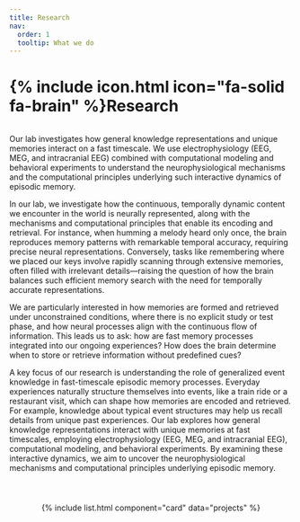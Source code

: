 ```yaml
---
title: Research
nav:
  order: 1
  tooltip: What we do
---
```


# {% include icon.html icon="fa-solid fa-brain" %}Research

<style>
  .research-container {
    display: flex;
    flex-direction: column; /* Change layout to column to stack text and cards */
    gap: 20px;
  }

  .research-text {
    padding-bottom: 20px; /* Add space between the text and cards */
  }

  .research-cards {
    display: flex;
    flex-wrap: wrap; /* Allow cards to wrap if there are many */
    justify-content: center; /* Center the cards horizontally */
    gap: 15px; /* Space between the cards */
  }

  .research-cards .card {
    max-width: 250px; /* Limit the card width */
  }
</style>

<div class="research-container">
  <div class="research-text">
    <p>Our lab investigates how general knowledge representations and unique memories interact on a fast timescale. We use electrophysiology (EEG, MEG, and intracranial EEG) combined with computational modeling and behavioral experiments to understand the neurophysiological mechanisms and the computational principles underlying such interactive dynamics of episodic memory.</p>
    <p>In our lab, we investigate how the continuous, temporally dynamic content we encounter in the world is neurally represented, along with the mechanisms and computational principles that enable its encoding and retrieval. For instance, when humming a melody heard only once, the brain reproduces memory patterns with remarkable temporal accuracy, requiring precise neural representations. Conversely, tasks like remembering where we placed our keys involve rapidly scanning through extensive memories, often filled with irrelevant details—raising the question of how the brain balances such efficient memory search with the need for temporally accurate representations.</p>
    <p>We are particularly interested in how memories are formed and retrieved under unconstrained conditions, where there is no explicit study or test phase, and how neural processes align with the continuous flow of information. This leads us to ask: how are fast memory processes integrated into our ongoing experiences? How does the brain determine when to store or retrieve information without predefined cues?</p>
    <p>A key focus of our research is understanding the role of generalized event knowledge in fast-timescale episodic memory processes. Everyday experiences naturally structure themselves into events, like a train ride or a restaurant visit, which can shape how memories are encoded and retrieved. For example, knowledge about typical event structures may help us recall details from unique past experiences. Our lab explores how general knowledge representations interact with unique memories at fast timescales, employing electrophysiology (EEG, MEG, and intracranial EEG), computational modeling, and behavioral experiments. By examining these interactive dynamics, we aim to uncover the neurophysiological mechanisms and computational principles underlying episodic memory.</p>
  </div>
  
  <div class="research-cards">
    {% include list.html component="card" data="projects" %}
  </div>
</div>
